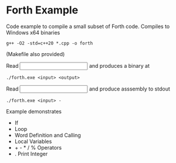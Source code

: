 
# Forth Example
 
Code example to compile a small subset of Forth code. 
Compiles to Windows x64 binaries

```
g++ -O2 -std=c++20 *.cpp -o forth
```
(Makefile also provided)

Read <input> and produces a binary at <output>
```
./forth.exe <input> <output>
```
Read <input> and produce asssembly to stdout
```
./forth.exe <input> -
```

Example demonstrates
* If
* Loop
* Word Definition and Calling
* Local Variables
* \+ \- \* \/ \% Operators
* \. Print Integer